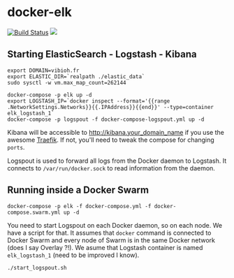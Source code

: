 # docker-elk

[![Build Status](https://travis-ci.org/ViBiOh/docker-elk.svg?branch=master)](https://travis-ci.org/ViBiOh/docker-elk) [![](https://images.microbadger.com/badges/image/vibioh/elasticsearch.svg)](https://microbadger.com/images/vibioh/elasticsearch "Get your own image badge on microbadger.com")

## Starting ElasticSearch - Logstash - Kibana

```
export DOMAIN=vibioh.fr
export ELASTIC_DIR=`realpath ./elastic_data`
sudo sysctl -w vm.max_map_count=262144

docker-compose -p elk up -d
export LOGSTASH_IP=`docker inspect --format='{{range .NetworkSettings.Networks}}{{.IPAddress}}{{end}}' --type=container elk_logstash_1`
docker-compose -p logspout -f docker-compose-logspout.yml up -d
```

Kibana will be accessible to http://kibana.your_domain_name if you use the awesome [Traefik](https://traefik.io). If not, you'll need to tweak the compose for changing `ports`.

Logspout is used to forward all logs from the Docker daemon to Logstash. It connects to `/var/run/docker.sock` to read information from the daemon.

## Running inside a Docker Swarm

```
docker-compose -p elk -f docker-compose.yml -f docker-compose.swarm.yml up -d
```

You need to start Logspout on each Docker daemon, so on each node. We have a script for that. It assumes that `docker` command is connected to Docker Swarm and every node of Swarm is in the same Docker network (does I say Overlay ?!). We asume that Logstash container is named `elk_logstash_1` (need to be improved I know).

```
./start_logspout.sh
```
